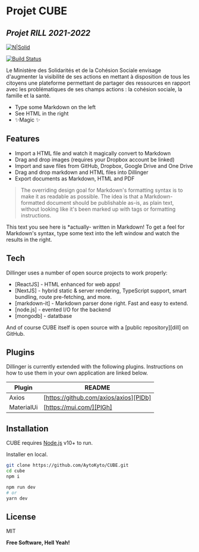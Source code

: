 # Projet CUBE
## _Projet RILL 2021-2022_

[![N|Solid](https://cldup.com/dTxpPi9lDf.thumb.png)](https://nodesource.com/products/nsolid)

[![Build Status](https://travis-ci.org/joemccann/dillinger.svg?branch=master)](https://travis-ci.org/joemccann/dillinger)

Le Ministère des Solidarités et de la Cohésion Sociale envisage d'augmenter la visibilité de ses actions en mettant à disposition de tous les citoyens une plateforme permettant de partager des ressources en rapport avec les problématiques de ses champs actions : la cohésion sociale, la famille et la santé.

- Type some Markdown on the left
- See HTML in the right
- ✨Magic ✨

## Features

- Import a HTML file and watch it magically convert to Markdown
- Drag and drop images (requires your Dropbox account be linked)
- Import and save files from GitHub, Dropbox, Google Drive and One Drive
- Drag and drop markdown and HTML files into Dillinger
- Export documents as Markdown, HTML and PDF


> The overriding design goal for Markdown's
> formatting syntax is to make it as readable
> as possible. The idea is that a
> Markdown-formatted document should be
> publishable as-is, as plain text, without
> looking like it's been marked up with tags
> or formatting instructions.

This text you see here is *actually- written in Markdown! To get a feel
for Markdown's syntax, type some text into the left window and
watch the results in the right.

## Tech

Dillinger uses a number of open source projects to work properly:

- [ReactJS] - HTML enhanced for web apps!
- [NextJS] - hybrid static & server rendering, TypeScript support, smart bundling, route pre-fetching, and more.
- [markdown-it] - Markdown parser done right. Fast and easy to extend.
- [node.js] - evented I/O for the backend
- [mongodb] - datatbase

And of course CUBE itself is open source with a [public repository][dill]
 on GitHub.
 
## Plugins

Dillinger is currently extended with the following plugins.
Instructions on how to use them in your own application are linked below.

| Plugin | README |
| ------ | ------ |
| Axios | [https://github.com/axios/axios][PlDb] |
| MaterialUi | [https://mui.com/][PlGh] |

## Installation

CUBE requires [Node.js](https://nodejs.org/) v10+ to run.

Installer en local.

```sh
git clone https://github.com/AytoKyto/CUBE.git
cd cube
npm i

npm run dev
# or
yarn dev
```

## License

MIT

**Free Software, Hell Yeah!**

[//]: # (These are reference links used in the body of this note and get stripped out when the markdown processor does its job. There is no need to format nicely because it shouldn't be seen. Thanks SO - http://stackoverflow.com/questions/4823468/store-comments-in-markdown-syntax)

